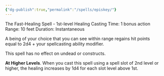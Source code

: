 ```yaml
---
{"dg-publish":true,"permalink":"/spells/episkey/"}
---
```


The Fast-Healing Spell - 1st-level Healing
Casting Time: 1 bonus action
Range: 10 feet
Duration: Instantaneous

A being of your choice that you can see within range regains hit points equal to 2d4 + your spellcasting ability modifier.

This spell has no effect on undead or constructs.

**At Higher Levels**. When you cast this spell using a spell slot of 2nd level or higher, the healing increases by 1d4 for each slot level above 1st.